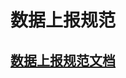 # 数据上报规范

## [数据上报规范文档](https://lizhi2021.feishu.cn/sheets/shtcnqWySbGd8SHqOhlF0DZliJe?sheet=0cfdbf)



